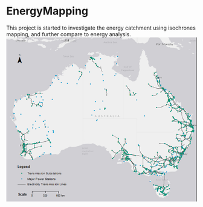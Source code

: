 # EnergyMapping

This project is started to investigate the energy catchment using isochrones mapping, and further compare to energy analysis.
![](/figure/AUElectricityInfrastructure.png "Energy Infrastructure in Australia")

